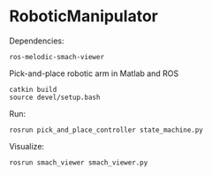 # RoboticManipulator

Dependencies:
```
ros-melodic-smach-viewer
```

Pick-and-place robotic arm in Matlab and ROS

```
catkin build
source devel/setup.bash
```

Run:
```
rosrun pick_and_place_controller state_machine.py
```

Visualize:
```
rosrun smach_viewer smach_viewer.py
